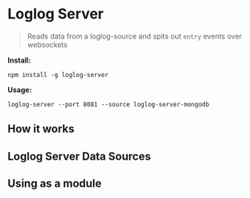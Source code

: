 # Loglog Server

> Reads data from a loglog-source and spits out `entry` events over websockets

__Install:__

```
npm install -g loglog-server
```

__Usage:__

```
loglog-server --port 8081 --source loglog-server-mongodb
```

## How it works

## Loglog Server Data Sources

## Using as a module
